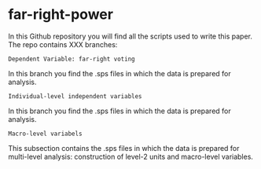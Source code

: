 # far-right-power

In this Github repository you will find all the scripts used to write this paper. The repo contains XXX branches:


    Dependent Variable: far-right voting  

In this branch you find the .sps files in which the data is prepared for analysis.

    Individual-level independent variables 

In this branch you find the .sps files in which the data is prepared for analysis.

    Macro-level variabels 

This subsection contains the .sps files in which the data is prepared for multi-level analysis: construction of level-2 units and macro-level variables. 

   
